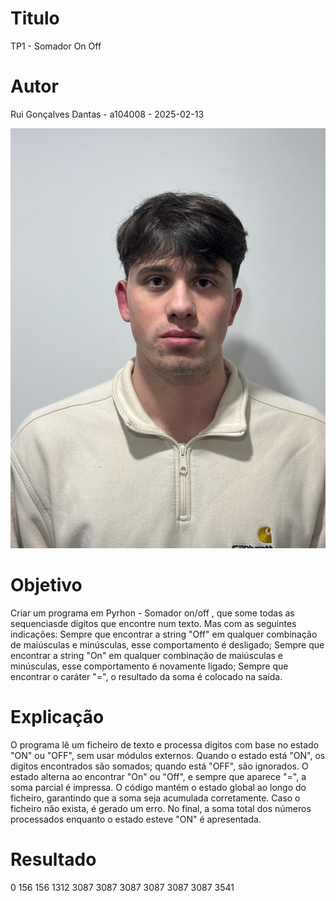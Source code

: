 # Titulo
TP1 - Somador On Off
# Autor
Rui Gonçalves Dantas - a104008 - 2025-02-13

![Autor](https://github.com/ruidantas04/PL2025-A104008/blob/main/e034a3fe-4b4a-4a78-8cf5-8c200b1753be.jpg)
# Objetivo
Criar um programa em Pyrhon - Somador on/off , que some todas as sequenciasde digitos que encontre num texto. Mas com as seguintes indicações:
Sempre que encontrar a string "Off" em qualquer combinação de maiúsculas e minúsculas, esse comportamento é desligado;
Sempre que encontrar a string "On" em qualquer combinação de maiúsculas e minúsculas, esse comportamento é novamente ligado;
Sempre que encontrar o caráter "=", o resultado da soma é colocado na saída.
# Explicação
O programa lê um ficheiro de texto e processa digitos com base no estado "ON" ou "OFF", sem usar módulos externos. Quando o estado está "ON", os digitos encontrados são somados; quando está "OFF", são ignorados. O estado alterna ao encontrar "On" ou "Off", e sempre que aparece "=", a soma parcial é impressa. O código mantém o estado global ao longo do ficheiro, garantindo que a soma seja acumulada corretamente. Caso o ficheiro não exista, é gerado um erro. No final, a soma total dos números processados enquanto o estado esteve "ON" é apresentada.
# Resultado
0
156
156
1312
3087
3087
3087
3087
3087
3087
3541
